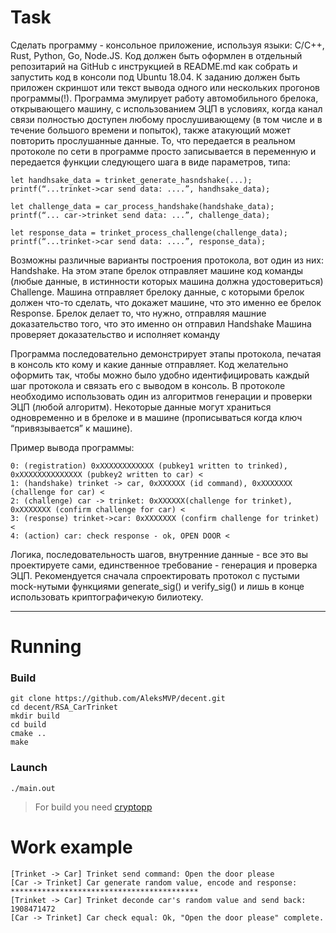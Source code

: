 # Task

Сделать программу - консольное приложение, используя языки: С/C++, Rust, Python, Go, Node.JS. Код должен быть оформлен в  отдельный репозитарий на GitHub c инструкцией в README.md как собрать и запустить код в консоли под Ubuntu 18.04. К заданию должен быть приложен скриншот или текст вывода одного или нескольких прогонов программы(!).
Программа эмулирует работу автомобильного брелока, открывающего машину, с использованием ЭЦП в условиях, когда канал связи полностью доступен любому прослушивающему (в том числе и в течение большого времени и попыток), также атакующий может повторить прослушанные данные. 
То, что передается в реальном протоколе по сети в программе просто записывается в переменную и передается функции следующего шага в виде параметров, типа:

```
let handhsake_data = trinket_generate_hasndshake(...);
printf(“...trinket->car send data: ....”, handhsake_data);

let challenge_data = car_process_handshake(handshake_data);
printf(“... car->trinket send data: ...”, challenge_data);

let response_data = trinket_process_challenge(challenge_data);
printf(“...trinket->car send data: ....”, response_data);
```


Возможны различные варианты построения протокола, вот один из них:
Handshake. На этом этапе брелок отправляет машине код команды (любые данные, в истинности которых машина должна удостовериться) 
Challenge. Машина отправляет брелоку данные, с которыми брелок должен что-то сделать, что докажет машине, что это именно ее брелок
Response. Брелок делает то, что нужно, отправляя машние доказательство того, что это именно он отправил Handshake
Машина проверяет доказательство и исполняет команду

Программа последовательно демонстрирует этапы протокола, печатая в консоль кто кому и какие данные отправляет. Код желательно оформить так, чтобы можно было удобно идентифицировать каждый шаг протокола и связать его с выводом в консоль. В протоколе необходимо использовать один из алгоритмов генерации и проверки ЭЦП (любой алгоритм). Некоторые данные могут храниться одновременно и в брелоке и в машине (прописываться когда ключ “привязывается” к машине). 


Пример вывода программы:

```
0: (registration) 0xXXXXXXXXXXXX (pubkey1 written to trinked), 0xXXXXXXXXXXXXXX (pubkey2 written to car) <
1: (handshake) trinket -> car, 0xXXXXXX (id command), 0xXXXXXXX (challenge for car) <
2: (challenge) car -> trinket: 0xXXXXXX(challenge for trinket), 0xXXXXXXX (confirm challenge for car) <
3: (response) trinket->car: 0xXXXXXXX (confirm challenge for trinket) <
4: (action) car: check response - ok, OPEN DOOR <
```

Логика, последовательность шагов, внутренние данные - все это вы проектируете сами, единственное требование - генерация и проверка ЭЦП. Рекомендуется сначала спроектировать протокол с пустыми mock-нутыми функциями generate_sig() и verify_sig() и лишь в конце использовать криптографичекую билиотеку.

***

# Running 
### Build
```
git clone https://github.com/AleksMVP/decent.git
cd decent/RSA_CarTrinket
mkdir build
cd build
cmake ..
make
```

### Launch
```
./main.out
```

> For build you need [cryptopp](https://www.cryptopp.com/)

# Work example
```
[Trinket -> Car] Trinket send command: Open the door please
[Car -> Trinket] Car generate random value, encode and response: ******************************************
[Trinket -> Car] Trinket deconde car's random value and send back: 1908471472
[Car -> Trinket] Car check equal: Ok, "Open the door please" complete.
```

